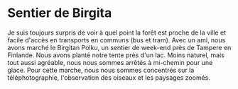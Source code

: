 # Sentier de Birgita

Je suis toujours surpris de voir à quel point la forêt est proche de la ville et facile d'accès en transports en communs (bus et tram). Avec un ami, nous avons marché le Birgitan Polku, un sentier de week-end près de Tampere en Finlande. Nous avons planté notre tente près d'un lac. Moins naturel, mais tout aussi agréable, nous nous sommes arrêtés à mi-chemin pour une glace. Pour cette marche, nous nous sommes concentrés sur la téléphotographie, l'observation des oiseaux et les paysages zoomés.
